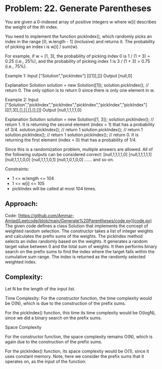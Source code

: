 # Problem: 22. Generate Parentheses
You are given a 0-indexed array of positive integers w where w[i] describes the weight of the ith index.

You need to implement the function pickIndex(), which randomly picks an index in the range [0, w.length - 1] (inclusive) and returns it. The probability of picking an index i is w[i] / sum(w).

For example, if w = [1, 3], the probability of picking index 0 is 1 / (1 + 3) = 0.25 (i.e., 25%), and the probability of picking index 1 is 3 / (1 + 3) = 0.75 (i.e., 75%). 

Example 1:
Input
["Solution","pickIndex"]
[[[1]],[]]
Output
[null,0]

Explanation
Solution solution = new Solution([1]);
solution.pickIndex(); // return 0. The only option is to return 0 since there is only one element in w.

Example 2:
Input
["Solution","pickIndex","pickIndex","pickIndex","pickIndex","pickIndex"]
[[[1,3]],[],[],[],[],[]]
Output
[null,1,1,1,1,0]

Explanation
Solution solution = new Solution([1, 3]);
solution.pickIndex(); // return 1. It is returning the second element (index = 1) that has a probability of 3/4.
solution.pickIndex(); // return 1
solution.pickIndex(); // return 1
solution.pickIndex(); // return 1
solution.pickIndex(); // return 0. It is returning the first element (index = 0) that has a probability of 1/4.

Since this is a randomization problem, multiple answers are allowed.
All of the following outputs can be considered correct:
[null,1,1,1,1,0]
[null,1,1,1,1,1]
[null,1,1,1,0,0]
[null,1,1,1,0,1]
[null,1,0,1,0,0]
......
and so on. 

Constraints:
- 1 <= w.length <= 104
- 1 <= w[i] <= 105
- pickIndex will be called at most 104 times.

## Approach: 

Code: [https://github.com/Ammar-Amjad/Leetcode/blob/main/Generate%20Parentheses/code.py](code.py)
The given code defines a class Solution that implements the concept of weighted random selection. The constructor takes a list of integer weights and calculates the prefix sums of the weights. The pickIndex method selects an index randomly based on the weights. It generates a random target value between 0 and the total sum of weights. It then performs binary search on the prefix sums to find the index where the target falls within the cumulative sum range. The index is returned as the randomly selected weighted index.


## Complexity: 
Let N be the length of the input list.

Time Complexity:
For the constructor function, the time complexity would be O(N), which is due to the construction of the prefix sums.

For the pickIndex() function, this time its time complexity would be O(log⁡N), since we did a binary search on the prefix sums.

Space Complexity

For the constructor function, the space complexity remains O(N), which is again due to the construction of the prefix sums.


For the pickIndex() function, its space complexity would be O(1), since it uses constant memory. Note, here we consider the prefix sums that it operates on, as the input of the function.